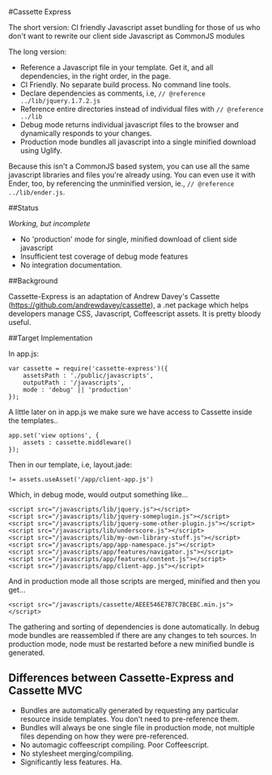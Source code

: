 #Cassette Express

The short version: CI friendly Javascript asset bundling for those of us who don't want to rewrite our client side Javascript as CommonJS modules

The long version:

- Reference a Javascript file in your template. Get it, and all dependencies, in the right order, in the page. 
- CI Friendly. No separate build process. No command line tools. 
- Declare dependencies as comments, i.e, `// @reference ../lib/jquery.1.7.2.js`
- Reference entire directories instead of individual files with `// @reference ../lib`
- Debug mode returns individual javascript files to the browser and dynamically responds to your changes.
- Production mode bundles all javascript into a single minified download using Uglify.

Because this isn't a CommonJS based system, you can use all the same javascript libraries and files you're already using. You can even use it with Ender, too, by referencing the unminified version, ie., `// @reference ../lib/ender.js`.

##Status

_Working, but incomplete_

- No 'production' mode for single, minified download of client side javascript
- Insufficient test coverage of debug mode features
- No integration documentation.

##Background

Cassette-Express is an adaptation of Andrew Davey's Cassette (https://github.com/andrewdavey/cassette), a .net package which helps developers manage CSS, Javascript, Coffeescript assets. It is pretty bloody useful. 

##Target Implementation

In app.js:

	var cassette = require('cassette-express')({
		assetsPath : './public/javascripts',
		outputPath : '/javascripts',
		mode : 'debug' || 'production'
	});

A little later on in app.js we make sure we have access to Cassette inside the templates..

	app.set('view options', {
		assets : cassette.middleware()
	});


Then in our template, i.e, layout.jade:

	!= assets.useAsset('/app/client-app.js')

Which, in debug mode, would output something like...

	<script src="/javascripts/lib/jquery.js"></script>
	<script src="/javascripts/lib/jquery-someplugin.js"></script>
	<script src="/javascripts/lib/jquery-some-other-plugin.js"></script>
	<script src="/javascripts/lib/underscore.js"></script>
	<script src="/javascripts/lib/my-own-library-stuff.js"></script>
	<script src="/javascripts/app/app-namespace.js"></script>
	<script src="/javascripts/app/features/navigator.js"></script>
	<script src="/javascripts/app/features/content.js"></script>
	<script src="/javascripts/app/client-app.js"></script>

And in production mode all those scripts are merged, minified and then you get...

	<script src="/javascripts/cassette/AEEE546E7B7C7BCEBC.min.js"></script>

The gathering and sorting of dependencies is done automatically. In debug mode bundles are reassembled if there are any changes to teh sources. In production mode, node must be restarted before a new minified bundle is generated.


## Differences between Cassette-Express and Cassette MVC

- Bundles are automatically generated by requesting any particular resource inside templates. You don't need to pre-reference them.
- Bundles will always be one single file in production mode, not multiple files depending on how they were pre-referenced.
- No automagic coffeescript compiling. Poor Coffeescript.
- No stylesheet merging/compiling.
- Significantly less features. Ha.
